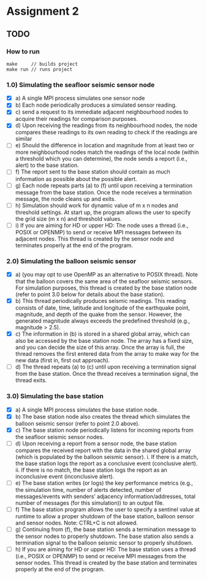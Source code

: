 # Assignment 2

## TODO

### How to run
```
make     // builds project
make run // runs project
```

### 1.0) Simulating the seafloor seismic sensor node
- [x] a) A single MPI process simulates one sensor node
- [x] b) Each node periodically produces a simulated sensor reading.
- [x] c) send a request to its immediate adjacent neighbourhood nodes to acquire their readings for comparison purposes.
- [x] d) Upon receiving the readings from its neighbourhood nodes, the node compares these readings to its own reading to check if the readings are similar
- [ ] e) Should the difference in location and magnitude from at least two or more neighbourhood nodes
match the readings of the local node (within a threshold which you can determine), the node sends a
report (i.e., alert) to the base station. 
- [ ] f) The report sent to the base station should contain as much information as possible about the possible
alert. 
- [ ] g) Each node repeats parts (a) to (f) until upon receiving a termination message from the base station.
Once the node receives a termination message, the node cleans up and exits.
- [ ] h) Simulation should work for dynamic value of m x n nodes and threshold settings. At start up, the
program allows the user to specify the grid size (m x n) and threshold values.
- [ ] i) If you are aiming for HD or upper HD: The node uses a thread (i.e., POSIX or OPENMP) to send or
receive MPI messages between its adjacent nodes. This thread is created by the sensor node and
terminates properly at the end of the program.

### 2.0) Simulating the balloon seismic sensor
- [x] a) (you may opt to use OpenMP as an alternative to POSIX thread). Note that the balloon covers the
same area of the seafloor seismic sensors. For simulation purposes, this thread is created by the base
station node (refer to point 3.0 below for details about the base station).
- [x] b) This thread periodically produces seismic readings. This reading consists of date, time, latitude and
longitude of the earthquake point, magnitude, and depth of the quake from the sensor. However, the
generated magnitude always exceeds the predefined threshold (e.g., magnitude > 2.5). 
- [x] c) The information in (b) is stored in a shared global array, which can also be accessed by the base
station node. The array has a fixed size, and you can decide the size of this array. Once the array is
full, the thread removes the first entered data from the array to make way for the new data (first in, first
out approach).
- [ ] d) The thread repeats (a) to (c) until upon receiving a termination signal from the base station. Once the
thread receives a termination signal, the thread exits.

### 3.0) Simulating the base station
- [x] a) A single MPI process simulates the base station node.
- [x] b) The base station node also creates the thread which simulates the balloon seismic sensor (refer to
point 2.0 above).
- [x] c) The base station node periodically listens for incoming reports from the seafloor seismic sensor
nodes.
- [ ] d) Upon receiving a report from a sensor node, the base station compares the received report with the
data in the shared global array (which is populated by the balloon seismic sensor). i. If there is a match, the base station logs the report as a conclusive event (conclusive alert). ii. If there is no match, the base station logs the report as an inconclusive event (inconclusive
alert).
- [ ] e) The base station writes (or logs) the key performance metrics (e.g., the simulation time, number of
alerts detected, number of messages/events with senders’ adjacency information/addresses, total
number of messages (for this simulation)) to an output file. 
- [ ] f) The base station program allows the user to specify a sentinel value at runtime to allow a proper shutdown of the base station, balloon sensor and sensor nodes. Note: CTRL+C is not allowed.
- [ ] g) Continuing from (f), the base station sends a termination message to the sensor nodes to properly
shutdown. The base station also sends a termination signal to the balloon seismic sensor to properly
shutdown.
- [ ] h) If you are aiming for HD or upper HD: The base station uses a thread (i.e., POSIX or OPENMP) to
send or receive MPI messages from the sensor nodes. This thread is created by the base station and
terminates properly at the end of the program.

